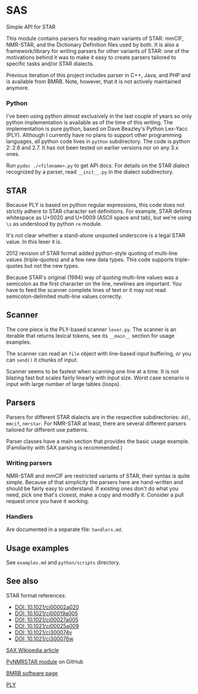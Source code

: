 # SAS
Simple API for STAR

This module contains parsers for reading main variants of STAR: mmCIF, NMR-STAR,
and the Dictionary Definition files used by both. It is also a framework/library
for writing parsers for other variants of STAR: one of the motivations behind it
was to make it easy to create parsers tailored to specific tasks and/or STAR
dialects.

Previous iteration of this project includes parser in C++, Java, and PHP and is 
available from BMRB. Note, however, that it is not actively maintained anymore.

### Python

I've been using python almost exclusively in the last couple of years so only
python implementation is available as of the time of this writing. The 
implementation is pure python, based on Dave Beazley's Python Lex-Yacc (PLY).
Although I currently have no plans to support other programming languages, all
python code lives in ``python`` subdirectory. The code is python 2: 2.6 and 2.7.
It has not been tested on earlier versions nor on any 3.x ones.

Run ``pydoc ./<filename>.py`` to get API docs. For details on the STAR dialect 
recognized by a parser, read ``__init__.py`` in the dialect subdirectory.

## STAR

Because PLY is based on python regular expressions, this code does not strictly
adhere to STAR character set definitions. For example, STAR defines whitespace
as U+0020 and U+0009 (ASCII space and tab), but we're using ``\s`` as understood
by python ``re`` module.

It's not clear whether a stand-alone unquoted underscore is a legal STAR value.
In this lexer it is.

2012 revision of STAR format added python-style quoting of multi-line values
(triple-quotes) and a few new data types. This code supports triple-quotes
but not the new types.

Because STAR's original (1994) way of quoting multi-line values was a semicolon
as the first character on the line, newlines are important. You have to feed 
the scanner complete lines of text or it may not read semicolon-delimited
multi-line values correctly.

## Scanner

The core piece is the PLY-based scanner ``lexer.py``. The scanner is an iterable 
that returns lexical tokens, see its ``__main__`` section for usage examples.

The scanner can read an ``file`` object with line-based input buffering,
or you can ``send()`` it chunks of input. 

Scanner seems to be fastest when scanning one line at a time. It is not
blazing fast but scales fairly linearly with input size. Worst case scenario
is input with large number of large tables (loops).

## Parsers

Parsers for different STAR dialects are in the respective subdirectories:
``ddl``, ``mmcif``, ``nmrstar``. For NMR-STAR at least, there are several
different parsers tailored for different use patterns.

Parser classes have a main section that provides the basic usage example. 
(Familiarity with SAX parsing is recommended.)

### Writing parsers

NMR-STAR and mmCIF are restricted variants of STAR, their syntax is quite
simple. Because of that simplicity the parsers here are hand-written and 
should be fairly easy to understand. If existing ones don't do what you need,
pick one that's closest, make a copy and modify it. Consider a pull request
once you have it working.

### Handlers

Are documented in a separate file: ``handlers.md``.

## Usage examples

See ``examples.md`` and ``python/scripts`` directory.

## See also

STAR format references:

  * [DOI: 10.1021/ci00002a020](http://pubs.acs.org/doi/10.1021/ci00002a020)
  * [DOI: 10.1021/ci00019a005](http://pubs.acs.org/doi/10.1021/ci00019a005)
  * [DOI: 10.1021/ci00027a005](http://pubs.acs.org/doi/10.1021/ci00027a005)
  * [DOI: 10.1021/ci00025a009](http://pubs.acs.org/doi/10.1021/ci00025a009)
  * [DOI: 10.1021/ci300074v](http://pubs.acs.org/doi/full/10.1021/ci300074v)
  * [DOI: 10.1021/ci300076w](http://pubs.acs.org/doi/10.1021/ci300076w)

[SAX Wikipedia article](https://en.wikipedia.org/wiki/Simple_API_for_XML)

[PyNMRSTAR module](https://github.com/uwbmrb/PyNMRSTAR) on GitHub

[BMRB software page](http://www.bmrb.wisc.edu/tools/prog_corner.shtml)

[PLY](http://www.dabeaz.com/ply/ply.html)

